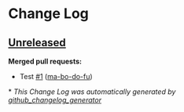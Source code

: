 # Change Log

## [Unreleased](https://github.com/ma-bo-do-fu/circleci_test/tree/HEAD)

**Merged pull requests:**

- Test [\#1](https://github.com/ma-bo-do-fu/circleci_test/pull/1) ([ma-bo-do-fu](https://github.com/ma-bo-do-fu))



\* *This Change Log was automatically generated by [github_changelog_generator](https://github.com/skywinder/Github-Changelog-Generator)*